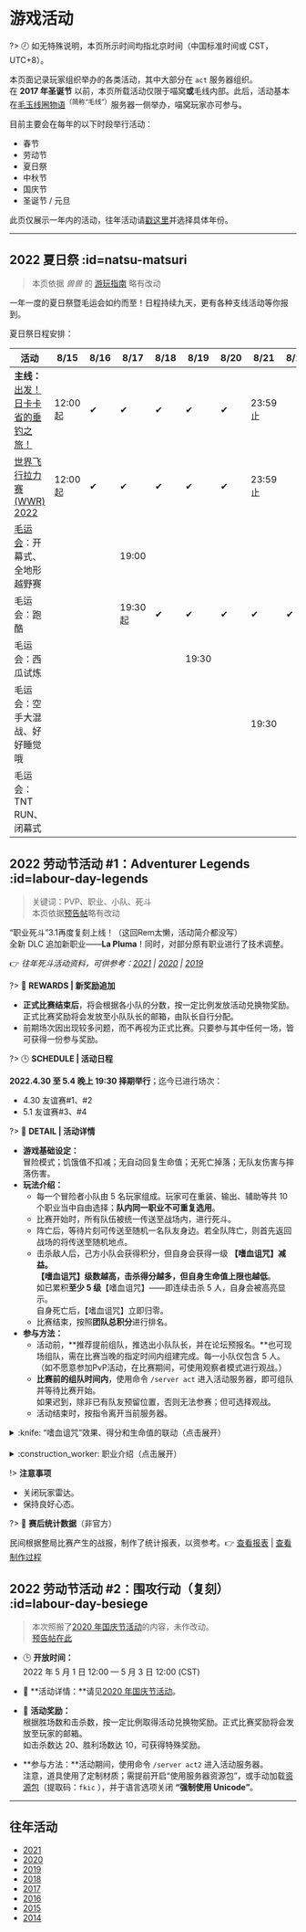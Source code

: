 <!--
【编辑要点】
除了对BBS上的帖子内容原文复制之外，应充分利用Wiki的特性，作出适当调整。包括而不限于：
①精简版面，提高可阅读性
②移除活动结束后退出Act服务器等提示（因其不再具有效用）
③压缩图片
-->

# 游戏活动

?> :clock8: 如无特殊说明，本页所示时间均指北京时间（中国标准时间或 CST，UTC+8）。

本页面记录玩家组织举办的各类活动，其中大部分在 `act` 服务器组织。  
在 **2017 年圣诞节** 以前，本页所载活动仅限于喵窝**或**毛线内部。此后，活动基本在[毛玉线圈物语](https://www.craft.moe)<sup>（简称“毛线”）</sup>服务器一侧举办，喵窝玩家亦可参与。

目前主要会在每年的以下时段举行活动：

* 春节
* 劳动节
* 夏日祭
* 中秋节
* 国庆节
* 圣诞节 / 元旦

此页仅展示一年内的活动，往年活动请[戳这里](#往年活动)并选择具体年份。

--------

## 2022 夏日祭 :id=natsu-matsuri

> 本页依据 *兽兽* 的 [游玩指南](https://community.craft.moe/d/2475-2021) 略有改动

一年一度的夏日祭暨毛运会如约而至！日程持续九天，更有各种支线活动等你报到。  

夏日祭日程安排：

| 活动 | 8/15 | 8/16 | 8/17 | 8/18 | 8/19 | 8/20 | 8/21 | 8/22 | 8/23 |
|-|-|-|-|-|-|-|-|-|-|
| **主线：**[出发！日卡卡省的垂钓之旅！](https://community.craft.moe/d/2986) | 12:00起 | ✔ | ✔ | ✔ | ✔ | ✔ | 23:59止 |||
| [世界飞行拉力赛 (WWR) 2022](nfs/fields#wwr2022) | 12:00起 | ✔ | ✔ | ✔ | ✔ | ✔ | 23:59止 |||
| [毛运会](https://community.craft.moe/d/2990)：开幕式、全地形越野赛 ||| 19:00 |||||||
| 毛运会：跑酷 ||| 19:30起 | ✔ | ✔ | ✔ | ✔ | ✔ | 23:59止 |
| 毛运会：西瓜试炼 ||||| 19:30 |||||
| 毛运会：空手大混战、好好睡觉哦 ||||||| 19:30 |||
| 毛运会：TNT RUN、闭幕式 ||||||||| 19:30 |

## 2022 劳动节活动 #1：Adventurer Legends :id=labour-day-legends

> 关键词：PVP、职业、小队、死斗  
本页依据[预告帖](https://community.craft.moe/d/2895-20221adventurer-legends)略有改动

“职业死斗”<span class="nw-spoiler">3.1</span>再度复刻上线！（这回Rem太懒，活动简介都没写）  
全新 DLC 追加新职业——**La Pluma**！同时，对部分原有职业进行了技术调整。

:point_right: *往年死斗活动资料，可供参考：[2021](legacy/activities/2021#labour-day ':target=_blank') | [2020](legacy/activities/2020#labour-day ':target=_blank') | [2019](legacy/activities/2019#labour-day ':target=_blank')*  

?> :gift: **REWARDS | 新奖励追加**

- **正式比赛结束后**，将会根据各小队的分数，按一定比例发放活动兑换物奖励。正式比赛奖励将会发放至小队队长的邮箱，由队长自行分配。
- 前期场次因出现较多问题，而不再视为正式比赛。只要参与其中任何一场，皆可获得一份参与奖励。

?> :clock3: **SCHEDULE | 活动日程**

**2022.4.30 至 5.4 晚上 19:30 择期举行**；迄今已进行场次：
- 4.30 友谊赛#1、#2
- 5.1 友谊赛#3、#4

?> :game_die: **DETAIL | 活动详情**

- **游戏基础设定：**  
冒险模式；饥饿值不扣减；无自动回复生命值；无死亡掉落；无队友伤害与摔落伤害。
- **玩法介绍：**
  + 每一个冒险者小队由 5 名玩家组成。玩家可在重装、输出、辅助等共 10 个职业当中自由选择；**队内同一职业不可重复选用**。
  + 比赛开始时，所有队伍被统一传送至战场内，进行死斗。
  + 阵亡后，等待片刻可传送至随机一名队友身边。若全队阵亡，则首先返回战场的将传送至随机地点。
  + 击杀敌人后，己方小队会获得积分，但自身会获得一级 **【嗜血诅咒】**减益。  
【嗜血诅咒】级数越高，击杀得分越多，但自身**生命值上限也越低**。  
如已累积**至少 5 级**【嗜血诅咒】——即连续击杀 5 人，自身会被高亮显示。  
自身死亡后，【嗜血诅咒】立即归零。
  + 比赛结束，按照**团队总积分**进行排名。
- **参与方法：**
  + 活动前，**推荐提前组队，推选出小队队长，并在论坛预报名。**也可现场组队，需在比赛当晚的指定时间内组建完成。每一小队仅包含 5 人。  
  （如不愿意参加PvP活动，在比赛期间，可使用观察者模式进行观战。）
  + **比赛前的组队时间内**，使用命令 `/server act` 进入活动服务器，即可组队并等待比赛开始。  
  如果迟到，除非已有队友预留位置，否则无法参赛；但可选择观战。
  + 活动结束时，按指令离开当前服务器。

<details>
<summary>:knife: “嗜血诅咒”效果、得分和生命值的联动（点击展开）</summary>

| 连杀数 | :heart: | 杀敌得分 |
|-|-|-|
| 刚复活时 | 40 | 1 |
| ★ | 38 | 1 |
| ★★ | 36 | 1 |
| ★★★ | 34 | 2 |
| ★★★★ | 30 | 2 |
| <span class="nw-important">★ x5</span> | 26 | 2 |
| <span class="nw-important">★ x6</span> | 20 | 3 |
| <span class="nw-important">★ x7</span> | 14 | 3 |
| <span class="nw-important">★ x8</span> | 10 | 4 |
| <span class="nw-important">★ x9</span> | 8 | 4 |
| <span class="nw-important">★ x10</span> | 6 | 5 |
| <span class="nw-important">★ x11</span> | 4 | 5 |
| <span class="nw-important">★ x12</span> | 3 | ? |

</details>
<br />
<details>
<summary>:construction_worker: 职业介绍（点击展开）</summary>

| 职业 | 属性 | 武器与伤害 | 被动技能 | 主技能 | 终极技能 |
|-|-|-|-|-|-|
| **瓦瑞尔·巨象** | 重装 | 喵的末路 (4) | ①<span class="nw-explain" title="每隔15秒，下一次攻击为自己恢复8点生命值">复苏之风</span><br />②<span class="nw-explain" title="武器持有能量时，额外获得伤害提升和减伤效果（攻击与受伤会消耗能量）">护盾喷涌</span> | ①<span class="nw-explain" title="（右键）跳跃并造成6点伤害【CD:8s】">战争践踏</span><br />②<span class="nw-explain" title="（潜行）自身无法攻击和行动，持续恢复生命值和能量，并为附近队友提供伤害减免">铁壳防御</span> | <span class="nw-explain" title="发射小型黑洞，聚集周围敌人到目标位置，持续5秒">重力喷涌</span> |
| **帕拉丁·吉塔** | 重装 | 圣剑 (4) | ①<span class="nw-explain" title="攻击大幅降低敌人的移动速度">震慑气场</span><br />②<span class="nw-explain" title="每一次攻击为周围20格内的友方治疗1点生命值">领袖气场</span> | ①<span class="nw-explain" title="（右键）对前方敌人造成6点伤害并拉向自己【CD:8s】">圣光束缚</span><br />②<span class="nw-explain" title="（潜行）给予一名队友持续8秒的临时护盾【CD:12s】">圣光庇佑\*</span> | <span class="nw-explain" title="治疗效果翻倍，给予周围20格内的所有友军移速和护盾，持续15s">圣光普照</span> |
| **格拉迪·φ特** | 重装 | 角斗士的终幕礼 (5) | ①<span class="nw-explain" title="连续攻击造成1.5倍伤害">压制</span><br />②<span class="nw-explain" title="攻击敌人时获得抗性提升">体质增强</span> | ①<span class="nw-explain" title="（右键）释放震荡波直线前进，造成8点伤害【CD:6s】">雄狮之牙</span><br />②<span class="nw-explain" title="（潜行）开启：攻击造成点燃和减速效果，但自身移动速度降低；关闭：提升移动速度">烈焰光环</span> | <span class="nw-explain" title="开启后，攻击造成范围伤害，且每次攻击恢复自身生命值，持续15s">决斗</span> |
| **阿彻·全藏** | 输出 | 翡翠之弩 (6)\*<br /><sup>（远程）</sup> | ①<span class="nw-explain" title="攻击命中头部、疾跑时命中，皆造成150%伤害，可叠加">正中靶心\*</span><br />②<span class="nw-explain" title="箭矢可穿透目标">一箭双卷卷</span><br />③<span class="nw-explain" title="箭矢命中后会返还；使用主技能可获得2支箭矢">无限弹药</span> | ①<span class="nw-explain" title="（左键）3秒内的攻击命中后造成小范围爆炸，造成8点伤害【CD:12s】">爆炸箭矢</span><br />②<span class="nw-explain" title="（潜行）向前进行一段位移【CD:10s】">健步如飞</span> | <span class="nw-explain" title="每次攻击释放一发追踪箭，额外造成3点伤害，持续15秒">扫射</span> |
| **杜姆·费斯特·鲁旦** | 输出 | <span class="nw-explain" title="（左键）发射环状子弹，造成3点伤害【CD:1s】【AMMO:3】">末日拳套 (3)</span><br /><sup>（远程）</sup> | ①<span class="nw-explain" title="命中敌人周期性获得4点护盾">最佳防守</span><br />②应激反应<sup>（见右）</sup> | ①<span class="nw-explain" title="（右键）向下前方跳跃，并造成8点伤害【CD:10s】">裂地拳\*</span><br />②<span class="nw-explain" title="（潜行）对前方敌人造成6点伤害并向上跃起，短暂滞空【CD:8s】">上勾拳</span><br />③<span class="nw-explain" title="（冲刺）受伤后的短时间内，向前冲刺造成4点伤害【CD:5s】">应激反应</span> | <span class="nw-explain" title="原地起飞并落地，对周围敌人造成12点伤害">毁天灭地</span> |
| **阿萨辛·拜格欸** | 输出 | 猎杀者匕首 (5) | ①<span class="nw-explain" title="脱离战斗2秒后进入隐身状态">遁入阴影</span><br />②<span class="nw-explain" title="击杀敌人后刷新全部技能冷却时间">蜻蜓点水</span><br />③<span class="nw-explain" title="背刺敌人时造成的伤害提升50%">趁虚而入</span> | ①<span class="nw-explain" title="（右键）向前挥砍造成3点伤害并使敌人中毒，持续5s【CD:8s】">淬毒</span><br />②<span class="nw-explain" title="（潜行）传送至目标身旁，并对目标敌人造成7点伤害【CD:16s】">怨鬼扑杀</span> | <span class="nw-explain" title="宣判一名敌方单位，持续5秒，期间无敌。5s内对方生命值一旦少于10点，即被击杀。5s后若对方仍存活，则献祭自身">断魂仪式\*</span> |
| **玛吉·麦迪文** | 输出 | 埃提耶什 (6)<br /><sup>（远程）</sup> | <span class="nw-explain" title="技能命中后，如3s内再次命中，则攻击力提升50%并恢复4点生命值">神秘攻击</span> | ①<span class="nw-explain" title="（右键）发射奥术裂隙对沿途敌人造成6点伤害，如果击中则缩短冷却时间5s【CD:6s】">奥术裂隙</span><br />②<span class="nw-explain" title="（左键）制造一组传送门，传送到指定目标，6秒内再次使用回到原地【CD:18s】">传送门</span><br />③<span class="nw-explain" title="（潜行）免疫所有伤害——受到伤害恢复生命值，持续3秒【CD:16s】">意志之力</span> | <span class="nw-explain" title="攻击造成3s束缚，持续15s">魔网封印</span> |
| **La Pluma**\* | 输出 | 羽毛笔 (2-8) | ①<span class="nw-explain" title="向前挥砍，攻击造成吸血">收割者</span><br />②<span class="nw-explain" title="每次攻击、或每过10秒为武器充能，能量越高则伤害越高">渐入佳境</span> | ①<span class="nw-explain" title="（右键）消耗能量向前突进，对起始位置和目标位置各造成一次伤害【CD:2s】">高速切割</span><br />②<span class="nw-explain" title="10秒内不间断恢复武器能量【CD:60s】">蓄意</span> | <span class="nw-explain" title="若受到致命伤，立即重生；持续3秒">涅槃</span> |
| **腐竹·不倦麒麟** | 辅助 | <span class="nw-explain" title="（左键）对指定位置的敌人造成3点伤害【CD:2s】">光明权杖 (3)</span><br /><sup>（远程）</sup> | <span class="nw-explain" title="生命值缓慢自动恢复">守护光环</span> | ①<span class="nw-explain" title="（右键）恢复指定位置的友军4点生命值【CD:1s】">治疗术</span><br />②<span class="nw-explain" title="（潜行）投掷一个治疗球造成10点伤害，并在4s内持续治疗所有玩家【CD:12s】">治疗之球</span> | <span class="nw-explain" title="开启后获得移速和跳跃提升，攻击提升100%，持续15s">女武神</span> |
| **刀客塔·诺娜** | 辅助 | <span class="nw-explain" title="（左键）发射练习用弹药，造成1点伤害【CD:1s】">PRTS 代理作战终端 (1)</span><br /><sup>（远程）</sup> | ①<span class="nw-explain" title="攻击造成小幅击退效果">别把它放进来！</span><br />②<span class="nw-explain" title="攻击造成“易伤”减益，持续3秒">莫得理智</span> | ①<span class="nw-explain" title="（左键）对面前敌人造成8点伤害，并失去4点生命值【CD:8s】">手撕</span><br />②<span class="nw-explain" title="（右键）投掷药剂治疗前方小范围所有友方4点生命值【CD:2s】">应急理智小样</span><br />③<span class="nw-explain" title="（潜行）一段时间内持续恢复周围20格的友方8点生命值【CD:12s】">应急理智合剂</span> | <span class="nw-explain" title="强化一名队友，令其攻击提升100%，并获得50%减伤，持续15s">应急理智顶液</span> |

_\* 新增或有改动_

</details>

!> **注意事项**

+ 关闭玩家雷达。
+ 保持良好心态。

?> :file_folder: **赛后统计数据**（非官方）

民间根据整局比赛产生的战报，制作了统计报表，以资参考。:point_right: [查看报表](https://docs.qq.com/sheet/DV1R5T25LRXBkWmhE) | [查看制作过程](https://gitee.com/bersella-ai/python-test-5)


## 2022 劳动节活动 #2：围攻行动（复刻） :id=labour-day-besiege

> 本次照搬了[2020 年国庆节活动](legacy/activities/2020.md#national-day-besiege)的内容，未作改动。  
[预告帖在此](https://community.craft.moe/d/2898-20222siegegame-2020reboot2020)

- :clock3: **开放时间：**  
  2022 年 5 月 1 日 12:00 — 5 月 3 日 12:00 (CST)
- :game_die: **活动详情：**请见[2020 年国庆节活动](legacy/activities/2020.md#national-day-besiege)。
- :gift: **活动奖励：**  
  根据胜场数和击杀数，按一定比例取得活动兑换物奖励。正式比赛奖励将会发放至玩家的邮箱。  
  如击杀数达 20、胜利场数达 10，可获得特殊奖励。


- **参与方法：**活动期间，使用命令 `/server act2` 进入活动服务器。  
  注意，道具使用了定制材质；需提前开启“使用服务器资源包”，或手动加载[资源包](https://pan.baidu.com/s/1j3FmjaIME2Vwez37dJVh9Q)（提取码：`fkic` ），并于语言选项关闭 **“强制使用 Unicode”**。


--------


## 往年活动

- [2021](legacy/activities/2021.md)
- [2020](legacy/activities/2020.md)
- [2019](legacy/activities/2019.md)
- [2018](legacy/activities/2018.md)
- [2017](legacy/activities/2017.md)
- [2016](legacy/activities/2016.md)
- [2015](legacy/activities/2015.md)
- [2014](legacy/activities/2014.md)
